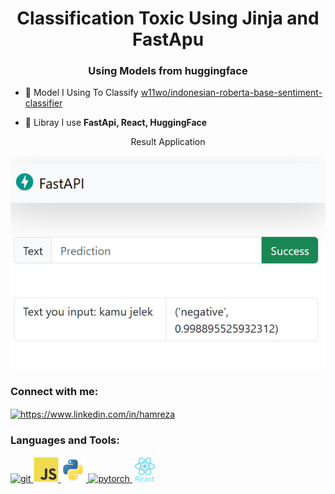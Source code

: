 <h1 align="center">Classification Toxic Using Jinja and FastApu</h1>
<h3 align="center">Using Models from huggingface</h3>

- 🔭 Model I Using To Classify [w11wo/indonesian-roberta-base-sentiment-classifier](https://huggingface.co/w11wo/indonesian-roberta-base-sentiment-classifier)

- 🌱 Libray I use **FastApi, React, HuggingFace**
<p align="center"> Result Application </p>
<img src="assets\Capture.PNG" alt="Gambar">

<h3 align="left">Connect with me:</h3>
<p align="left">
<a href="https://linkedin.com/in/https://www.linkedin.com/in/hamreza" target="blank"><img align="center" src="https://raw.githubusercontent.com/rahuldkjain/github-profile-readme-generator/master/src/images/icons/Social/linked-in-alt.svg" alt="https://www.linkedin.com/in/hamreza" height="30" width="40" /></a>
</p>

<h3 align="left">Languages and Tools:</h3>
<p align="left"> 

<a href="https://git-scm.com/" target="_blank" rel="noreferrer"> <img src="https://www.vectorlogo.zone/logos/git-scm/git-scm-icon.svg" alt="git" width="40" height="40"/> </a> <a href="https://developer.mozilla.org/en-US/docs/Web/JavaScript" target="_blank" rel="noreferrer"> <img src="https://raw.githubusercontent.com/devicons/devicon/master/icons/javascript/javascript-original.svg" alt="javascript" width="40" height="40"/> </a> <a href="https://www.python.org" target="_blank" rel="noreferrer"> <img src="https://raw.githubusercontent.com/devicons/devicon/master/icons/python/python-original.svg" alt="python" width="40" height="40"/> </a> <a href="https://pytorch.org/" target="_blank" rel="noreferrer"> <img src="https://www.vectorlogo.zone/logos/pytorch/pytorch-icon.svg" alt="pytorch" width="40" height="40"/> </a> <a href="https://reactjs.org/" target="_blank" rel="noreferrer"> <img src="https://raw.githubusercontent.com/devicons/devicon/master/icons/react/react-original-wordmark.svg" alt="react" width="40" height="40"/> </a> </p>
